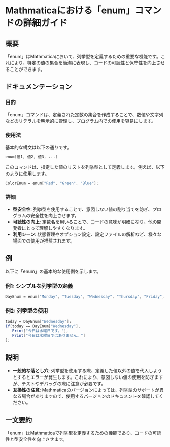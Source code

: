 <!--
Meta Description: # Mathmaticaにおける「enum」コマンドの詳細ガイド ## 概要 「enum」はMathmaticaにおいて、列挙型を定義するための重要な機能です。これにより、特定の値の集合を簡潔に表現し、コードの可読性と保守性を向上させることができます。 ## ドキュメンテーション ### 目的 「e...
Meta Keywords: enum, mathematica, dayenum, wednesday, これにより
-->

# Mathmaticaにおける「enum」コマンドの詳細ガイド

## 概要
「enum」はMathmaticaにおいて、列挙型を定義するための重要な機能です。これにより、特定の値の集合を簡潔に表現し、コードの可読性と保守性を向上させることができます。

## ドキュメンテーション
### 目的
「enum」コマンドは、定義された定数の集合を作成することで、数値や文字列などのリテラルを明示的に管理し、プログラム内での使用を容易にします。

### 使用法
基本的な構文は以下の通りです。

```mathematica
enum[値1, 値2, 値3, ...]
```

このコマンドは、指定した値のリストを列挙型として定義します。例えば、以下のように使用します。

```mathematica
ColorEnum = enum["Red", "Green", "Blue"];
```

### 詳細
- **型安全性**: 列挙型を使用することで、意図しない値の割り当てを防ぎ、プログラムの安全性を向上させます。
- **可読性の向上**: 定数名を用いることで、コードの意味が明確になり、他の開発者にとって理解しやすくなります。
- **利用シーン**: 状態管理やオプション設定、設定ファイルの解析など、様々な場面での使用が推奨されます。

## 例
以下に「enum」の基本的な使用例を示します。

### 例1: シンプルな列挙型の定義
```mathematica
DayEnum = enum["Monday", "Tuesday", "Wednesday", "Thursday", "Friday", "Saturday", "Sunday"];
```

### 例2: 列挙型の使用
```mathematica
today = DayEnum["Wednesday"];
If[today == DayEnum["Wednesday"],
   Print["今日は水曜日です。"],
   Print["今日は水曜日ではありません。"]
];
```

## 説明
- **一般的な落とし穴**: 列挙型を使用する際、定義した値以外の値を代入しようとするとエラーが発生します。これにより、意図しない値の使用を防ぎますが、テストやデバッグの際に注意が必要です。
- **互換性の注意**: Mathmaticaのバージョンによっては、列挙型のサポートが異なる場合がありますので、使用するバージョンのドキュメントを確認してください。

## 一文要約
「enum」はMathmaticaで列挙型を定義するための機能であり、コードの可読性と型安全性を向上させます。